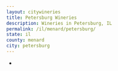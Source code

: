 ```yaml
---
layout: citywineries
title: Petersburg Wineries
description: Wineries in Petersburg, IL
permalink: /il/menard/petersburg/
state: il
county: menard
city: petersburg
---
```

-

